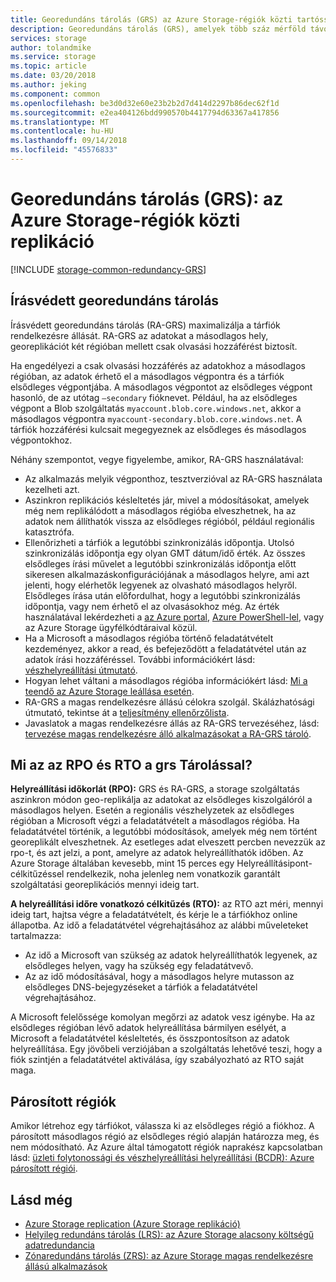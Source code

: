 ```yaml
---
title: Georedundáns tárolás (GRS) az Azure Storage-régiók közti tartóssági |} A Microsoft Docs
description: Georedundáns tárolás (GRS), amelyek több száz mérföld távolságra két régiója között replikálja az adatokat. GRS az adatközpontban, valamint a regionális katasztrófa elleni védelmet biztosít.
services: storage
author: tolandmike
ms.service: storage
ms.topic: article
ms.date: 03/20/2018
ms.author: jeking
ms.component: common
ms.openlocfilehash: be3d0d32e60e23b2b2d7d414d2297b86dec62f1d
ms.sourcegitcommit: e2ea404126bdd990570b4417794d63367a417856
ms.translationtype: MT
ms.contentlocale: hu-HU
ms.lasthandoff: 09/14/2018
ms.locfileid: "45576833"
---
```

# <a name="geo-redundant-storage-grs-cross-regional-replication-for-azure-storage"></a>Georedundáns tárolás (GRS): az Azure Storage-régiók közti replikáció
[!INCLUDE [storage-common-redundancy-GRS](../../../includes/storage-common-redundancy-grs.md)]

## <a name="read-access-geo-redundant-storage"></a>Írásvédett georedundáns tárolás
Írásvédett georedundáns tárolás (RA-GRS) maximalizálja a tárfiók rendelkezésre állását. RA-GRS az adatokat a másodlagos hely, georeplikációt két régióban mellett csak olvasási hozzáférést biztosít.

Ha engedélyezi a csak olvasási hozzáférés az adatokhoz a másodlagos régióban, az adatok érhető el a másodlagos végpontra és a tárfiók elsődleges végpontjába. A másodlagos végpontot az elsődleges végpont hasonló, de az utótag `–secondary` fióknevet. Például, ha az elsődleges végpont a Blob szolgáltatás `myaccount.blob.core.windows.net`, akkor a másodlagos végpontra `myaccount-secondary.blob.core.windows.net`. A tárfiók hozzáférési kulcsait megegyeznek az elsődleges és másodlagos végpontokhoz.

Néhány szempontot, vegye figyelembe, amikor, RA-GRS használatával:

* Az alkalmazás melyik végponthoz, tesztverzióval az RA-GRS használata kezelheti azt.
* Aszinkron replikációs késleltetés jár, mivel a módosításokat, amelyek még nem replikálódott a másodlagos régióba elveszhetnek, ha az adatok nem állíthatók vissza az elsődleges régióból, például regionális katasztrófa.
* Ellenőrizheti a tárfiók a legutóbbi szinkronizálás időpontja. Utolsó szinkronizálás időpontja egy olyan GMT dátum/idő érték. Az összes elsődleges írási művelet a legutóbbi szinkronizálás időpontja előtt sikeresen alkalmazáskonfigurációjának a másodlagos helyre, ami azt jelenti, hogy elérhetők legyenek az olvasható másodlagos helyről. Elsődleges írása után előfordulhat, hogy a legutóbbi szinkronizálás időpontja, vagy nem érhető el az olvasásokhoz még. Az érték használatával lekérdezheti a [az Azure portal](https://portal.azure.com/), [Azure PowerShell-lel](storage-powershell-guide-full.md), vagy az Azure Storage ügyfélkódtáraival közül.
* Ha a Microsoft a másodlagos régióba történő feladatátvételt kezdeményez, akkor a read, és befejeződött a feladatátvétel után az adatok írási hozzáféréssel. További információkért lásd: [vészhelyreállítási útmutató](storage-disaster-recovery-guidance.md).
* Hogyan lehet váltani a másodlagos régióba információkért lásd: [Mi a teendő az Azure Storage leállása esetén](storage-disaster-recovery-guidance.md).
* RA-GRS a magas rendelkezésre állású célokra szolgál. Skálázhatósági útmutató, tekintse át a [teljesítmény ellenőrzőlista](storage-performance-checklist.md).
* Javaslatok a magas rendelkezésre állás az RA-GRS tervezéséhez, lásd: [tervezése magas rendelkezésre álló alkalmazásokat a RA-GRS tároló](storage-designing-ha-apps-with-ragrs.md).

## <a name="what-is-the-rpo-and-rto-with-grs"></a>Mi az az RPO és RTO a grs Tárolással?
**Helyreállítási időkorlát (RPO):** GRS és RA-GRS, a storage szolgáltatás aszinkron módon geo-replikálja az adatokat az elsődleges kiszolgálóról a másodlagos helyen. Esetén a regionális vészhelyzetek az elsődleges régióban a Microsoft végzi a feladatátvételt a másodlagos régióba. Ha feladatátvétel történik, a legutóbbi módosítások, amelyek még nem történt georeplikált elveszhetnek. Az esetleges adat elveszett percben nevezzük az rpo-t, és azt jelzi, a pont, amelyre az adatok helyreállíthatók időben. Az Azure Storage általában kevesebb, mint 15 perces egy Helyreállításipont-célkitűzéssel rendelkezik, noha jelenleg nem vonatkozik garantált szolgáltatási georeplikációs mennyi ideig tart.

**A helyreállítási időre vonatkozó célkitűzés (RTO):** az RTO azt méri, mennyi ideig tart, hajtsa végre a feladatátvételt, és kérje le a tárfiókhoz online állapotba. Az idő a feladatátvétel végrehajtásához az alábbi műveleteket tartalmazza:

   * Az idő a Microsoft van szükség az adatok helyreállíthatók legyenek, az elsődleges helyen, vagy ha szükség egy feladatátvevő.
   * Az az idő módosításával, hogy a másodlagos helyre mutasson az elsődleges DNS-bejegyzéseket a tárfiók a feladatátvétel végrehajtásához.

   A Microsoft felelőssége komolyan megőrzi az adatok vesz igénybe. Ha az elsődleges régióban lévő adatok helyreállítása bármilyen esélyét, a Microsoft a feladatátvétel késleltetés, és összpontosítson az adatok helyreállítása. Egy jövőbeli verziójában a szolgáltatás lehetővé teszi, hogy a fiók szintjén a feladatátvétel aktiválása, így szabályozható az RTO saját maga.

## <a name="paired-regions"></a>Párosított régiók 
Amikor létrehoz egy tárfiókot, válassza ki az elsődleges régió a fiókhoz. A párosított másodlagos régió az elsődleges régió alapján határozza meg, és nem módosítható. Az Azure által támogatott régiók naprakész kapcsolatban lásd: [üzleti folytonossági és vészhelyreállítási helyreállítási (BCDR): Azure párosított régiói](../../best-practices-availability-paired-regions.md).

## <a name="see-also"></a>Lásd még
- [Azure Storage replication (Azure Storage replikáció)](storage-redundancy.md)
- [Helyileg redundáns tárolás (LRS): az Azure Storage alacsony költségű adatredundancia](storage-redundancy-lrs.md)
- [Zónaredundáns tárolás (ZRS): az Azure Storage magas rendelkezésre állású alkalmazások](storage-redundancy-zrs.md)